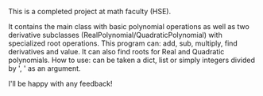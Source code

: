This is a completed project at math faculty (HSE).

It contains the main class with basic polynomial operations as well as two derivative subclasses (RealPolynomial/QuadraticPolynomial) with specialized root operations.
This program can: add, sub, multiply, find derivatives and value. It can also find roots for Real and Quadratic polynomials.
How to use: can be taken a dict, list or simply integers divided by ', ' as an argument.

I'll be happy with any feedback!
